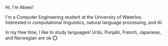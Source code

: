 Hi, I'm Abeer!

I'm a Computer Engineering student at the University of Waterloo. Interested in computational linguistics, natural language processing, and AI.

In my free time, I like to study languages! Urdu, Punjabi, French, Japanese, and Norwegian are ok ⭕

